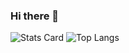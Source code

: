 ### Hi there 👋

<!--
**jyxiong/jyxiong** is a ✨ _special_ ✨ repository because its `README.md` (this file) appears on your GitHub profile.

Here are some ideas to get you started:

- 🔭 I’m currently working on ...
- 🌱 I’m currently learning ...
- 👯 I’m looking to collaborate on ...
- 🤔 I’m looking for help with ...
- 💬 Ask me about ...
- 📫 How to reach me: ...
- 😄 Pronouns: ...
- ⚡ Fun fact: ...
-->

![Stats Card](https://github-readme-stats.vercel.app/api?username=jyxiong&theme=default&show_icons=true)
![Top Langs](https://github-readme-stats.vercel.app/api/top-langs/?username=jyxiong&theme=default&layout=compact)
